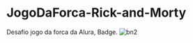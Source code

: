# JogoDaForca-Rick-and-Morty
Desafio jogo da forca da Alura, Badge. 
![bn2](https://user-images.githubusercontent.com/105323748/175789116-c47ab5ba-f39a-4470-bce9-f80a900bdb57.png)
